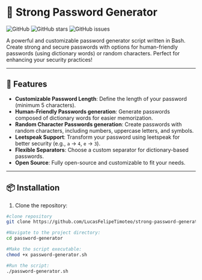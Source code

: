 # 🔐 Strong Password Generator

![GitHub](https://img.shields.io/github/license/LucasFelipeTimoteo/strong-password-generator)
![GitHub stars](https://img.shields.io/github/stars/LucasFelipeTimoteo/strong-password-generator?style=social)
![GitHub issues](https://img.shields.io/github/issues/LucasFelipeTimoteo/strong-password-generator)

A powerful and customizable password generator script written in Bash. Create strong and secure passwords with options for human-friendly passwords (using dictionary words) or random characters. Perfect for enhancing your security practices!

---

## 🚀 Features

- **Customizable Password Length**: Define the length of your password (minimum 5 characters).
- **Human-Friendly Passwords generation**: Generate passwords composed of dictionary words for easier memorization.
- **Random Character Passwords generation**: Create passwords with random characters, including numbers, uppercase letters, and symbols.
- **Leetspeak Support**: Transform your password using leetspeak for better security (e.g., `a` → `4`, `e` → `3`).
- **Flexible Separators**: Choose a custom separator for dictionary-based passwords.
- **Open Source**: Fully open-source and customizable to fit your needs.

---

## 📦 Installation

1. Clone the repository:
```bash
#clone repository
git clone https://github.com/LucasFelipeTimoteo/strong-password-generator.git

#Navigate to the project directory:
cd password-generator

#Make the script executable:
chmod +x password-generator.sh

#Run the script:
./password-generator.sh
